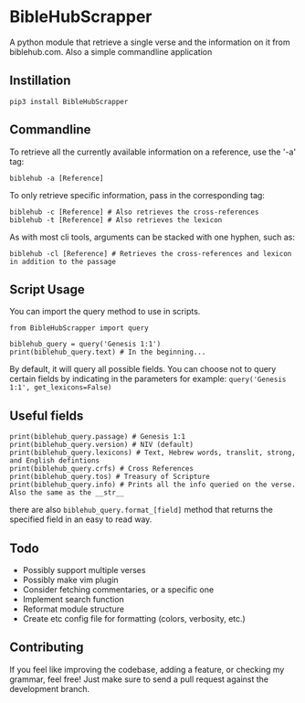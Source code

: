 # BibleHubScrapper
A python module that retrieve a single verse and the information on it from biblehub.com.
Also a simple commandline application

## Instillation
```pip3 install BibleHubScrapper```

## Commandline
To retrieve all the currently available information on a reference, use the '-a' tag:

`biblehub -a [Reference]`

To only retrieve specific information, pass in the corresponding tag:
```
biblehub -c [Reference] # Also retrieves the cross-references
biblehub -t [Reference] # Also retrieves the lexicon
```
As with most cli tools, arguments can be stacked with one hyphen, such as:
```
biblehub -cl [Reference] # Retrieves the cross-references and lexicon in addition to the passage
```
## Script Usage
You can import the query method to use in scripts.
```
from BibleHubScrapper import query

biblehub_query = query('Genesis 1:1')
print(biblehub_query.text) # In the beginning...
```
By default, it will query all possible fields.
You can choose not to query certain fields by indicating in the parameters
for example:
` query('Genesis 1:1', get_lexicons=False) `

## Useful fields
```
print(biblehub_query.passage) # Genesis 1:1
print(biblehub_query.version) # NIV (default)
print(biblehub_query.lexicons) # Text, Hebrew words, translit, strong, and English defintions
print(biblehub_query.crfs) # Cross References
print(biblehub_query.tos) # Treasury of Scripture
print(biblehub_query.info) # Prints all the info queried on the verse. Also the same as the __str__
```
there are also `biblehub_query.format_[field]` method that returns the specified field in an easy to read way.


## Todo
- Possibly support multiple verses
- Possibly make vim plugin
- Consider fetching commentaries, or a specific one
- Implement search function
- Reformat module structure
- Create etc config file for formatting (colors, verbosity, etc.)

## Contributing
If you feel like improving the codebase, adding a feature, or checking my grammar, feel free!
Just make sure to send a pull request against the development branch.
